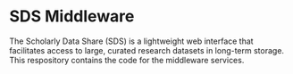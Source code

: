 # SDS Middleware

The Scholarly Data Share (SDS) is a lightweight web interface that facilitates access to large, curated research datasets in long-term storage. This respository contains the code for the middleware services.

